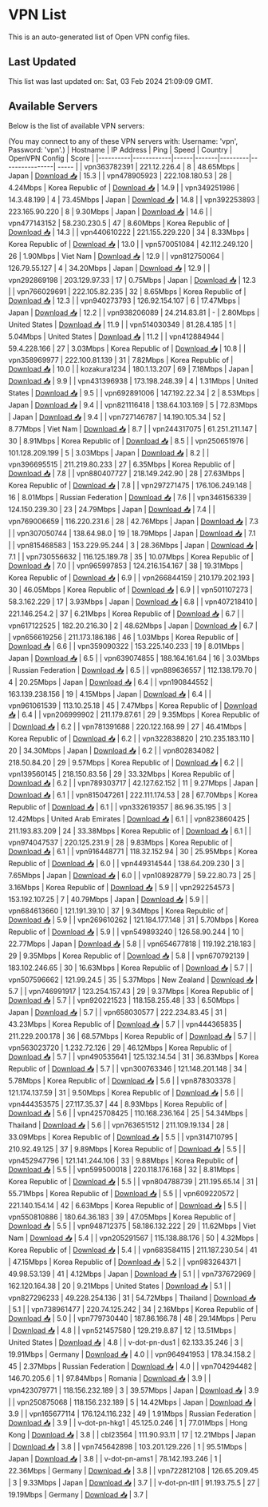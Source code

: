 # VPN List

This is an auto-generated list of Open VPN config files.

## Last Updated

This list was last updated on: Sat, 03 Feb 2024 21:09:09 GMT.

## Available Servers

Below is the list of available VPN servers:

(You may connect to any of these VPN servers with: Username: 'vpn', Password: 'vpn'.)
| Hostname | IP Address | Ping | Speed | Country | OpenVPN Config | Score |
|----------|------------|------|-------|---------|----------------| ----- |
| vpn363782391 | 221.12.226.4 | 8 | 48.65Mbps | Japan | [Download 📥](./configs/server_0_JP.ovpn) | 15.3 |
| vpn478905923 | 222.108.180.53 | 28 | 4.24Mbps | Korea Republic of | [Download 📥](./configs/server_1_KR.ovpn) | 14.9 |
| vpn349251986 | 14.3.48.199 | 4 | 73.45Mbps | Japan | [Download 📥](./configs/server_2_JP.ovpn) | 14.8 |
| vpn392253893 | 223.165.90.220 | 8 | 9.30Mbps | Japan | [Download 📥](./configs/server_3_JP.ovpn) | 14.6 |
| vpn477143152 | 58.230.230.5 | 47 | 8.60Mbps | Korea Republic of | [Download 📥](./configs/server_4_KR.ovpn) | 14.3 |
| vpn440610222 | 221.155.229.220 | 34 | 8.33Mbps | Korea Republic of | [Download 📥](./configs/server_5_KR.ovpn) | 13.0 |
| vpn570051084 | 42.112.249.120 | 26 | 1.90Mbps | Viet Nam | [Download 📥](./configs/server_6_VN.ovpn) | 12.9 |
| vpn812750064 | 126.79.55.127 | 4 | 34.20Mbps | Japan | [Download 📥](./configs/server_7_JP.ovpn) | 12.9 |
| vpn292869198 | 203.129.97.33 | 17 | 0.75Mbps | Japan | [Download 📥](./configs/server_8_JP.ovpn) | 12.3 |
| vpn766029691 | 222.105.82.235 | 32 | 8.65Mbps | Korea Republic of | [Download 📥](./configs/server_9_KR.ovpn) | 12.3 |
| vpn940273793 | 126.92.154.107 | 6 | 17.47Mbps | Japan | [Download 📥](./configs/server_10_JP.ovpn) | 12.2 |
| vpn938206089 | 24.214.83.81 | - | 2.80Mbps | United States | [Download 📥](./configs/server_11_US.ovpn) | 11.9 |
| vpn514030349 | 81.28.4.185 | 1 | 5.04Mbps | United States | [Download 📥](./configs/server_12_US.ovpn) | 11.2 |
| vpn412884944 | 59.4.228.166 | 27 | 3.03Mbps | Korea Republic of | [Download 📥](./configs/server_13_KR.ovpn) | 10.8 |
| vpn358969977 | 222.100.81.139 | 31 | 7.82Mbps | Korea Republic of | [Download 📥](./configs/server_14_KR.ovpn) | 10.0 |
| kozakura1234 | 180.1.13.207 | 69 | 7.18Mbps | Japan | [Download 📥](./configs/server_15_JP.ovpn) | 9.9 |
| vpn431396938 | 173.198.248.39 | 4 | 1.31Mbps | United States | [Download 📥](./configs/server_16_US.ovpn) | 9.5 |
| vpn692891006 | 147.192.22.34 | 2 | 8.53Mbps | Japan | [Download 📥](./configs/server_17_JP.ovpn) | 9.4 |
| vpn821116418 | 138.64.103.169 | 5 | 72.83Mbps | Japan | [Download 📥](./configs/server_18_JP.ovpn) | 9.4 |
| vpn727146787 | 14.190.105.34 | 52 | 8.77Mbps | Viet Nam | [Download 📥](./configs/server_19_VN.ovpn) | 8.7 |
| vpn244317075 | 61.251.211.147 | 30 | 8.91Mbps | Korea Republic of | [Download 📥](./configs/server_20_KR.ovpn) | 8.5 |
| vpn250651976 | 101.128.209.199 | 5 | 3.03Mbps | Japan | [Download 📥](./configs/server_21_JP.ovpn) | 8.2 |
| vpn396695515 | 211.219.80.233 | 27 | 6.35Mbps | Korea Republic of | [Download 📥](./configs/server_22_KR.ovpn) | 7.8 |
| vpn880407727 | 218.149.242.90 | 28 | 27.63Mbps | Korea Republic of | [Download 📥](./configs/server_23_KR.ovpn) | 7.8 |
| vpn297271475 | 176.106.249.148 | 16 | 8.01Mbps | Russian Federation | [Download 📥](./configs/server_24_RU.ovpn) | 7.6 |
| vpn346156339 | 124.150.239.30 | 23 | 24.79Mbps | Japan | [Download 📥](./configs/server_25_JP.ovpn) | 7.4 |
| vpn769006659 | 116.220.231.6 | 28 | 42.76Mbps | Japan | [Download 📥](./configs/server_26_JP.ovpn) | 7.3 |
| vpn307050744 | 138.64.98.0 | 19 | 18.79Mbps | Japan | [Download 📥](./configs/server_27_JP.ovpn) | 7.1 |
| vpn815468583 | 153.229.95.244 | 3 | 28.36Mbps | Japan | [Download 📥](./configs/server_28_JP.ovpn) | 7.1 |
| vpn730556632 | 116.125.189.78 | 35 | 10.07Mbps | Korea Republic of | [Download 📥](./configs/server_29_KR.ovpn) | 7.0 |
| vpn965997853 | 124.216.154.167 | 38 | 19.31Mbps | Korea Republic of | [Download 📥](./configs/server_30_KR.ovpn) | 6.9 |
| vpn266844159 | 210.179.202.193 | 30 | 46.05Mbps | Korea Republic of | [Download 📥](./configs/server_31_KR.ovpn) | 6.9 |
| vpn501107273 | 58.3.162.229 | 17 | 3.93Mbps | Japan | [Download 📥](./configs/server_32_JP.ovpn) | 6.8 |
| vpn407218410 | 221.146.254.2 | 37 | 6.21Mbps | Korea Republic of | [Download 📥](./configs/server_33_KR.ovpn) | 6.7 |
| vpn617122525 | 182.20.216.30 | 2 | 48.62Mbps | Japan | [Download 📥](./configs/server_34_JP.ovpn) | 6.7 |
| vpn656619256 | 211.173.186.186 | 46 | 1.03Mbps | Korea Republic of | [Download 📥](./configs/server_35_KR.ovpn) | 6.6 |
| vpn359090322 | 153.225.140.233 | 19 | 8.01Mbps | Japan | [Download 📥](./configs/server_36_JP.ovpn) | 6.5 |
| vpn639074855 | 188.164.161.64 | 16 | 3.03Mbps | Russian Federation | [Download 📥](./configs/server_37_RU.ovpn) | 6.5 |
| vpn889636557 | 112.138.179.70 | 4 | 20.25Mbps | Japan | [Download 📥](./configs/server_38_JP.ovpn) | 6.4 |
| vpn190844552 | 163.139.238.156 | 19 | 4.15Mbps | Japan | [Download 📥](./configs/server_39_JP.ovpn) | 6.4 |
| vpn961061539 | 113.10.25.18 | 45 | 7.47Mbps | Korea Republic of | [Download 📥](./configs/server_40_KR.ovpn) | 6.4 |
| vpn206999902 | 211.179.87.61 | 29 | 9.35Mbps | Korea Republic of | [Download 📥](./configs/server_41_KR.ovpn) | 6.2 |
| vpn781391688 | 220.122.168.99 | 27 | 46.41Mbps | Korea Republic of | [Download 📥](./configs/server_42_KR.ovpn) | 6.2 |
| vpn322838820 | 210.235.183.110 | 20 | 34.30Mbps | Japan | [Download 📥](./configs/server_43_JP.ovpn) | 6.2 |
| vpn802834082 | 218.50.84.20 | 29 | 9.57Mbps | Korea Republic of | [Download 📥](./configs/server_44_KR.ovpn) | 6.2 |
| vpn139560145 | 218.150.83.56 | 29 | 33.32Mbps | Korea Republic of | [Download 📥](./configs/server_45_KR.ovpn) | 6.2 |
| vpn789303717 | 42.127.62.152 | 11 | 9.27Mbps | Japan | [Download 📥](./configs/server_46_JP.ovpn) | 6.1 |
| vpn815047261 | 222.111.174.53 | 28 | 67.70Mbps | Korea Republic of | [Download 📥](./configs/server_47_KR.ovpn) | 6.1 |
| vpn332619357 | 86.96.35.195 | 3 | 12.42Mbps | United Arab Emirates | [Download 📥](./configs/server_48_AE.ovpn) | 6.1 |
| vpn823860425 | 211.193.83.209 | 24 | 33.38Mbps | Korea Republic of | [Download 📥](./configs/server_49_KR.ovpn) | 6.1 |
| vpn974047537 | 220.125.231.9 | 28 | 9.83Mbps | Korea Republic of | [Download 📥](./configs/server_50_KR.ovpn) | 6.1 |
| vpn916448771 | 118.32.152.94 | 30 | 25.95Mbps | Korea Republic of | [Download 📥](./configs/server_51_KR.ovpn) | 6.0 |
| vpn449314544 | 138.64.209.230 | 3 | 7.65Mbps | Japan | [Download 📥](./configs/server_52_JP.ovpn) | 6.0 |
| vpn108928779 | 59.22.80.73 | 25 | 3.16Mbps | Korea Republic of | [Download 📥](./configs/server_53_KR.ovpn) | 5.9 |
| vpn292254573 | 153.192.107.25 | 7 | 40.79Mbps | Japan | [Download 📥](./configs/server_54_JP.ovpn) | 5.9 |
| vpn684613660 | 121.191.39.10 | 37 | 9.34Mbps | Korea Republic of | [Download 📥](./configs/server_55_KR.ovpn) | 5.9 |
| vpn269610262 | 121.184.177.148 | 31 | 5.70Mbps | Korea Republic of | [Download 📥](./configs/server_56_KR.ovpn) | 5.9 |
| vpn549893240 | 126.58.90.244 | 10 | 22.77Mbps | Japan | [Download 📥](./configs/server_57_JP.ovpn) | 5.8 |
| vpn654677818 | 119.192.218.183 | 29 | 9.35Mbps | Korea Republic of | [Download 📥](./configs/server_58_KR.ovpn) | 5.8 |
| vpn670792139 | 183.102.246.65 | 30 | 16.63Mbps | Korea Republic of | [Download 📥](./configs/server_59_KR.ovpn) | 5.7 |
| vpn507596662 | 121.99.24.5 | 35 | 5.37Mbps | New Zealand | [Download 📥](./configs/server_60_NZ.ovpn) | 5.7 |
| vpn746991917 | 123.254.157.43 | 29 | 9.37Mbps | Korea Republic of | [Download 📥](./configs/server_61_KR.ovpn) | 5.7 |
| vpn920221523 | 118.158.255.48 | 33 | 6.50Mbps | Japan | [Download 📥](./configs/server_62_JP.ovpn) | 5.7 |
| vpn658030577 | 222.234.83.45 | 31 | 43.23Mbps | Korea Republic of | [Download 📥](./configs/server_63_KR.ovpn) | 5.7 |
| vpn444365835 | 211.229.200.178 | 36 | 68.57Mbps | Korea Republic of | [Download 📥](./configs/server_64_KR.ovpn) | 5.7 |
| vpn563023720 | 1.232.72.126 | 29 | 46.12Mbps | Korea Republic of | [Download 📥](./configs/server_65_KR.ovpn) | 5.7 |
| vpn490535641 | 125.132.14.54 | 31 | 36.83Mbps | Korea Republic of | [Download 📥](./configs/server_66_KR.ovpn) | 5.7 |
| vpn300763346 | 121.148.201.148 | 34 | 5.78Mbps | Korea Republic of | [Download 📥](./configs/server_67_KR.ovpn) | 5.6 |
| vpn878303378 | 121.174.137.59 | 31 | 9.50Mbps | Korea Republic of | [Download 📥](./configs/server_68_KR.ovpn) | 5.6 |
| vpn444353575 | 27.117.35.37 | 44 | 8.93Mbps | Korea Republic of | [Download 📥](./configs/server_69_KR.ovpn) | 5.6 |
| vpn425708425 | 110.168.236.164 | 25 | 54.34Mbps | Thailand | [Download 📥](./configs/server_70_TH.ovpn) | 5.6 |
| vpn763651512 | 211.109.19.134 | 28 | 33.09Mbps | Korea Republic of | [Download 📥](./configs/server_71_KR.ovpn) | 5.5 |
| vpn314710795 | 210.92.49.125 | 37 | 9.89Mbps | Korea Republic of | [Download 📥](./configs/server_72_KR.ovpn) | 5.5 |
| vpn452947796 | 121.141.244.106 | 33 | 9.88Mbps | Korea Republic of | [Download 📥](./configs/server_73_KR.ovpn) | 5.5 |
| vpn599500018 | 220.118.176.168 | 32 | 8.81Mbps | Korea Republic of | [Download 📥](./configs/server_74_KR.ovpn) | 5.5 |
| vpn804788739 | 211.195.65.14 | 31 | 55.71Mbps | Korea Republic of | [Download 📥](./configs/server_75_KR.ovpn) | 5.5 |
| vpn609220572 | 221.140.154.14 | 42 | 6.63Mbps | Korea Republic of | [Download 📥](./configs/server_76_KR.ovpn) | 5.5 |
| vpn550810886 | 180.64.36.183 | 39 | 47.05Mbps | Korea Republic of | [Download 📥](./configs/server_77_KR.ovpn) | 5.5 |
| vpn948712375 | 58.186.132.222 | 29 | 11.62Mbps | Viet Nam | [Download 📥](./configs/server_78_VN.ovpn) | 5.4 |
| vpn205291567 | 115.138.88.176 | 50 | 4.32Mbps | Korea Republic of | [Download 📥](./configs/server_79_KR.ovpn) | 5.4 |
| vpn683584115 | 211.187.230.54 | 41 | 47.15Mbps | Korea Republic of | [Download 📥](./configs/server_80_KR.ovpn) | 5.2 |
| vpn983264371 | 49.98.53.139 | 41 | 4.12Mbps | Japan | [Download 📥](./configs/server_81_JP.ovpn) | 5.1 |
| vpn737672969 | 162.120.164.38 | 20 | 9.21Mbps | United States | [Download 📥](./configs/server_82_US.ovpn) | 5.1 |
| vpn827296233 | 49.228.254.136 | 31 | 54.72Mbps | Thailand | [Download 📥](./configs/server_83_TH.ovpn) | 5.1 |
| vpn738961477 | 220.74.125.242 | 34 | 2.16Mbps | Korea Republic of | [Download 📥](./configs/server_84_KR.ovpn) | 5.0 |
| vpn779730440 | 187.86.166.78 | 48 | 29.14Mbps | Peru | [Download 📥](./configs/server_85_PE.ovpn) | 4.8 |
| vpn521457580 | 129.219.8.87 | 12 | 13.51Mbps | United States | [Download 📥](./configs/server_86_US.ovpn) | 4.8 |
| v-dot-pn-dus1 | 62.133.35.246 | 3 | 19.91Mbps | Germany | [Download 📥](./configs/server_87_DE.ovpn) | 4.0 |
| vpn964941953 | 178.34.158.2 | 45 | 2.37Mbps | Russian Federation | [Download 📥](./configs/server_88_RU.ovpn) | 4.0 |
| vpn704294482 | 146.70.205.6 | 1 | 97.84Mbps | Romania | [Download 📥](./configs/server_89_RO.ovpn) | 3.9 |
| vpn423079771 | 118.156.232.189 | 3 | 39.57Mbps | Japan | [Download 📥](./configs/server_90_JP.ovpn) | 3.9 |
| vpn250875068 | 118.156.232.189 | 5 | 14.42Mbps | Japan | [Download 📥](./configs/server_91_JP.ovpn) | 3.9 |
| vpn165677114 | 176.124.116.232 | 49 | 1.91Mbps | Russian Federation | [Download 📥](./configs/server_92_RU.ovpn) | 3.9 |
| v-dot-pn-hkg1 | 45.125.0.246 | 1 | 77.01Mbps | Hong Kong | [Download 📥](./configs/server_93_HK.ovpn) | 3.8 |
| cbl23564 | 111.90.93.11 | 17 | 12.21Mbps | Japan | [Download 📥](./configs/server_94_JP.ovpn) | 3.8 |
| vpn745642898 | 103.201.129.226 | 1 | 95.51Mbps | Japan | [Download 📥](./configs/server_95_JP.ovpn) | 3.8 |
| v-dot-pn-ams1 | 78.142.193.246 | 1 | 22.36Mbps | Germany | [Download 📥](./configs/server_96_DE.ovpn) | 3.8 |
| vpn722812108 | 126.65.209.45 | 3 | 9.33Mbps | Japan | [Download 📥](./configs/server_97_JP.ovpn) | 3.7 |
| v-dot-pn-tll1 | 91.193.75.5 | 27 | 19.19Mbps | Germany | [Download 📥](./configs/server_98_DE.ovpn) | 3.7 |
